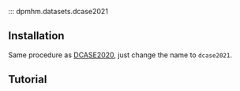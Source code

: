 ::: dpmhm.datasets.dcase2021

## Installation
Same procedure as [DCASE2020](dcase2020.md), just change the name to `dcase2021`.

## Tutorial


<!-- ::: notebooks/CWRU.ipynb -->